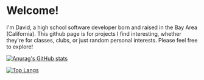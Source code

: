 # Welcome!

I'm David, a high school software developer born and raised in the Bay Area (California). This github page is for projects I find interesting, whether they're for classes, clubs, or just random personal interests. Please feel free to explore!

[![Anurag's GitHub stats](https://github-readme-stats.vercel.app/api?username=code49&count_private=true&hide=issues&theme=aura_dark&show_icons=true)](https://github.com/anuraghazra/github-readme-stats)

[![Top Langs](https://github-readme-stats.vercel.app/api/top-langs/?username=code49&theme=aura_dark&layout=compact&langs_count=5)](https://github.com/anuraghazra/github-readme-stats)
